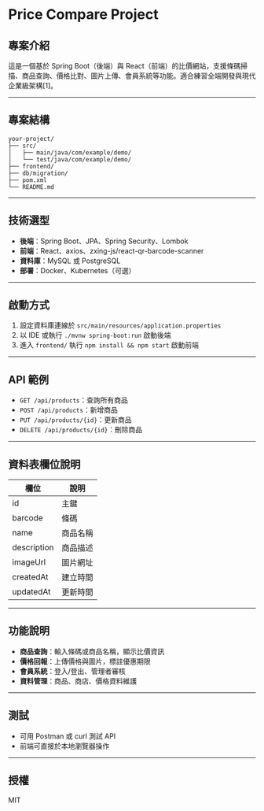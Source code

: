 # Price Compare Project

## 專案介紹

這是一個基於 Spring Boot（後端）與 React（前端）的比價網站，支援條碼掃描、商品查詢、價格比對、圖片上傳、會員系統等功能。適合練習全端開發與現代企業級架構[1]。

---

## 專案結構

```
your-project/
├── src/
│   ├── main/java/com/example/demo/
│   └── test/java/com/example/demo/
├── frontend/
├── db/migration/
├── pom.xml
└── README.md
```
---

## 技術選型

- **後端**：Spring Boot、JPA、Spring Security、Lombok
- **前端**：React、axios、zxing-js/react-qr-barcode-scanner
- **資料庫**：MySQL 或 PostgreSQL
- **部署**：Docker、Kubernetes（可選）

---

## 啟動方式

1. 設定資料庫連線於 `src/main/resources/application.properties`
2. 以 IDE 或執行 `./mvnw spring-boot:run` 啟動後端
3. 進入 `frontend/` 執行 `npm install && npm start` 啟動前端

---

## API 範例

- `GET /api/products`：查詢所有商品
- `POST /api/products`：新增商品
- `PUT /api/products/{id}`：更新商品
- `DELETE /api/products/{id}`：刪除商品

---

## 資料表欄位說明

| 欄位         | 說明         |
| ------------ | ------------ |
| id           | 主鍵         |
| barcode      | 條碼         |
| name         | 商品名稱     |
| description  | 商品描述     |
| imageUrl     | 圖片網址     |
| createdAt    | 建立時間     |
| updatedAt    | 更新時間     |

---

## 功能說明

- **商品查詢**：輸入條碼或商品名稱，顯示比價資訊
- **價格回報**：上傳價格與圖片，標註優惠期限
- **會員系統**：登入/登出、管理者審核
- **資料管理**：商品、商店、價格資料維護

---

## 測試

- 可用 Postman 或 curl 測試 API
- 前端可直接於本地瀏覽器操作

---

## 授權

MIT

